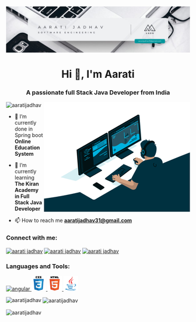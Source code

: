 ![logo](https://github.com/AARATIJADHAV/AARATIJADHAV/blob/main/banner.jpg)
<h1 align="center">Hi 👋, I'm Aarati</h1>
<h3 align="center">A passionate full Stack Java Developer from India</h3>
<img align="right"alt="coding" width="400"src="https://github.com/AARATIJADHAV/AARATIJADHAV/blob/main/avento.gif">
<p align="left"> <img src="https://komarev.com/ghpvc/?username=aaratijadhav&label=Profile%20views&color=0e75b6&style=flat" alt="aaratijadhav" /> </p>

- 🔭 I’m currently done in Spring boot **Online Education System**

- 🌱 I’m currently learning **The Kiran Academy in Full Stack Java Developer**

- 📫 How to reach me **aaratijadhav31@gmail.com**

<h3 align="left">Connect with me:</h3>
<p align="left">
<a href="https://linkedin.com/in/aarati jadhav" target="blank"><img align="center" src="https://raw.githubusercontent.com/rahuldkjain/github-profile-readme-generator/master/src/images/icons/Social/linked-in-alt.svg" alt="aarati jadhav" height="30" width="40" /></a>
<a href="https://fb.com/aarati jadhav" target="blank"><img align="center" src="https://raw.githubusercontent.com/rahuldkjain/github-profile-readme-generator/master/src/images/icons/Social/facebook.svg" alt="aarati jadhav" height="30" width="40" /></a>
<a href="https://instagram.com/aarati jadhav" target="blank"><img align="center" src="https://raw.githubusercontent.com/rahuldkjain/github-profile-readme-generator/master/src/images/icons/Social/instagram.svg" alt="aarati jadhav" height="30" width="40" /></a>
</p>

<h3 align="left">Languages and Tools:</h3>
<p align="left"> <a href="https://angular.io" target="_blank" rel="noreferrer"> <img src="https://angular.io/assets/images/logos/angular/angular.svg" alt="angular" width="40" height="40"/> </a> <a href="https://www.w3schools.com/css/" target="_blank" rel="noreferrer"> <img src="https://raw.githubusercontent.com/devicons/devicon/master/icons/css3/css3-original-wordmark.svg" alt="css3" width="40" height="40"/> </a> <a href="https://www.w3.org/html/" target="_blank" rel="noreferrer"> <img src="https://raw.githubusercontent.com/devicons/devicon/master/icons/html5/html5-original-wordmark.svg" alt="html5" width="40" height="40"/> </a> <a href="https://www.java.com" target="_blank" rel="noreferrer"> <img src="https://raw.githubusercontent.com/devicons/devicon/master/icons/java/java-original.svg" alt="java" width="40" height="40"/> </a> </p>

<p><img align="left" src="https://github-readme-stats.vercel.app/api/top-langs?username=aaratijadhav&show_icons=true&locale=en&layout=compact" alt="aaratijadhav" /></p>

<p>&nbsp;<img align="center" src="https://github-readme-stats.vercel.app/api?username=aaratijadhav&show_icons=true&locale=en" alt="aaratijadhav" /></p>

<p><img align="center" src="https://github-readme-streak-stats.herokuapp.com/?user=aaratijadhav&" alt="aaratijadhav" /></p>
